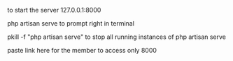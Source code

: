 to start the server 127.0.0.1:8000

php artisan serve
to prompt right in terminal

pkill -f "php artisan serve"
 to stop all running instances of php artisan serve



paste link here for the member to access only 8000